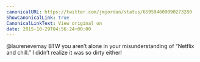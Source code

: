 ```yaml
---
canonicalURL: https://twitter.com/jmjordan/status/659594609090273280
ShowCanonicalLink: true
CanonicalLinkText: View original on
date: 2015-10-29T04:56:24+00:00
---
```

@laurenevemay BTW you aren’t alone in your misunderstanding of “Netflix and chill.” I didn’t realize it was so dirty either!